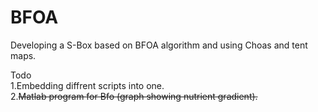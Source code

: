 # BFOA
Developing a S-Box based on BFOA algorithm and using Choas and tent maps.<br />

Todo<br />
1.Embedding  diffrent scripts into one.<br />
2.<del>Matlab program for Bfo (graph showing nutrient gradient).<br /></del>
